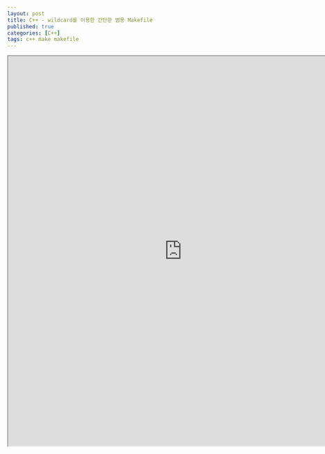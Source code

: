 ```yaml
---
layout: post
title: C++ - wildcard를 이용한 간단한 범용 Makefile
published: true
categories: [C++]
tags: c++ make makefile
---
```

<iframe width="800" height="900" src="https://docs.google.com/document/d/e/2PACX-1vTMiybXRU4UDMQiqOVnyQ2HrRgWmA1Fu31A8x1dCW2uL8AMDMcmrremTGd5B8nVnpBMBc3t-LUUlEc7/pub?embedded=true"></iframe>    
      